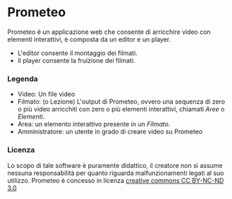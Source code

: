 # Prometeo

Prometeo è un applicazione web che consente di arricchire video con elementi interattivi, è composta da un editor e un player.
 - L'editor consente il montaggio dei filmati.
 - Il player consente la fruizione dei filmati.

### Legenda
 - Video: Un file video
 - Filmato: (o Lezione) L'output di Prometeo, ovvero una sequenza di zero o più video arricchiti con zero o più elementi interattivi, chiamati *Aree* o *Elementi*.
 - Area: un elemento interattivo presente in un *Filmato*.
 - Amministratore: un utente in grado di creare video su Prometeo

### Licenza
Lo scopo di tale software è puramente didattico, il creatore non si assume nessuna responsabilità per quanto riguarda malfunzionamenti legati al suo utilizzo.
Prometeo è concesso in licenza [creative commons CC BY-NC-ND 3.0](https://creativecommons.org/licenses/by-nc-nd/3.0/it/deed.it)



